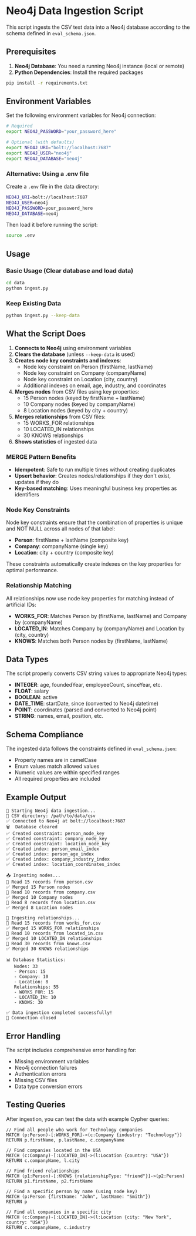 # Neo4j Data Ingestion Script

This script ingests the CSV test data into a Neo4j database according to the schema defined in `eval_schema.json`.

## Prerequisites

1. **Neo4j Database**: You need a running Neo4j instance (local or remote)
2. **Python Dependencies**: Install the required packages

```bash
pip install -r requirements.txt
```

## Environment Variables

Set the following environment variables for Neo4j connection:

```bash
# Required
export NEO4J_PASSWORD="your_password_here"

# Optional (with defaults)
export NEO4J_URI="bolt://localhost:7687"
export NEO4J_USER="neo4j"
export NEO4J_DATABASE="neo4j"
```

### Alternative: Using a .env file

Create a `.env` file in the data directory:

```bash
NEO4J_URI=bolt://localhost:7687
NEO4J_USER=neo4j
NEO4J_PASSWORD=your_password_here
NEO4J_DATABASE=neo4j
```

Then load it before running the script:
```bash
source .env
```

## Usage

### Basic Usage (Clear database and load data)

```bash
cd data
python ingest.py
```

### Keep Existing Data

```bash
python ingest.py --keep-data
```

## What the Script Does

1. **Connects to Neo4j** using environment variables
2. **Clears the database** (unless `--keep-data` is used)
3. **Creates node key constraints and indexes**:
   - Node key constraint on Person (firstName, lastName)
   - Node key constraint on Company (companyName)
   - Node key constraint on Location (city, country)
   - Additional indexes on email, age, industry, and coordinates
4. **Merges nodes** from CSV files using key properties:
   - 15 Person nodes (keyed by firstName + lastName)
   - 10 Company nodes (keyed by companyName)
   - 8 Location nodes (keyed by city + country)
5. **Merges relationships** from CSV files:
   - 15 WORKS_FOR relationships
   - 10 LOCATED_IN relationships
   - 30 KNOWS relationships
6. **Shows statistics** of ingested data

### MERGE Pattern Benefits
- **Idempotent**: Safe to run multiple times without creating duplicates
- **Upsert behavior**: Creates nodes/relationships if they don't exist, updates if they do
- **Key-based matching**: Uses meaningful business key properties as identifiers

### Node Key Constraints
Node key constraints ensure that the combination of properties is unique and NOT NULL across all nodes of that label:
- **Person**: firstName + lastName (composite key)
- **Company**: companyName (single key)
- **Location**: city + country (composite key)

These constraints automatically create indexes on the key properties for optimal performance.

### Relationship Matching
All relationships now use node key properties for matching instead of artificial IDs:
- **WORKS_FOR**: Matches Person by (firstName, lastName) and Company by (companyName)
- **LOCATED_IN**: Matches Company by (companyName) and Location by (city, country)
- **KNOWS**: Matches both Person nodes by (firstName, lastName)

## Data Types

The script properly converts CSV string values to appropriate Neo4j types:

- **INTEGER**: age, foundedYear, employeeCount, sinceYear, etc.
- **FLOAT**: salary
- **BOOLEAN**: active
- **DATE_TIME**: startDate, since (converted to Neo4j datetime)
- **POINT**: coordinates (parsed and converted to Neo4j point)
- **STRING**: names, email, position, etc.

## Schema Compliance

The ingested data follows the constraints defined in `eval_schema.json`:

- Property names are in camelCase
- Enum values match allowed values
- Numeric values are within specified ranges
- All required properties are included

## Example Output

```
🚀 Starting Neo4j data ingestion...
📁 CSV directory: /path/to/data/csv
✅ Connected to Neo4j at bolt://localhost:7687
🗑️  Database cleared
✅ Created constraint: person_node_key
✅ Created constraint: company_node_key
✅ Created constraint: location_node_key
✅ Created index: person_email_index
✅ Created index: person_age_index
✅ Created index: company_industry_index
✅ Created index: location_coordinates_index

📥 Ingesting nodes...
📖 Read 15 records from person.csv
✅ Merged 15 Person nodes
📖 Read 10 records from company.csv
✅ Merged 10 Company nodes
📖 Read 8 records from location.csv
✅ Merged 8 Location nodes

🔗 Ingesting relationships...
📖 Read 15 records from works_for.csv
✅ Merged 15 WORKS_FOR relationships
📖 Read 10 records from located_in.csv
✅ Merged 10 LOCATED_IN relationships
📖 Read 30 records from knows.csv
✅ Merged 30 KNOWS relationships

📊 Database Statistics:
   Nodes: 33
   - Person: 15
   - Company: 10
   - Location: 8
   Relationships: 55
   - WORKS_FOR: 15
   - LOCATED_IN: 10
   - KNOWS: 30

✅ Data ingestion completed successfully!
🔌 Connection closed
```

## Error Handling

The script includes comprehensive error handling for:

- Missing environment variables
- Neo4j connection failures
- Authentication errors
- Missing CSV files
- Data type conversion errors

## Testing Queries

After ingestion, you can test the data with example Cypher queries:

```cypher
// Find all people who work for Technology companies
MATCH (p:Person)-[:WORKS_FOR]->(c:Company {industry: "Technology"})
RETURN p.firstName, p.lastName, c.companyName

// Find companies located in the USA
MATCH (c:Company)-[:LOCATED_IN]->(l:Location {country: "USA"})
RETURN c.companyName, l.city

// Find friend relationships
MATCH (p1:Person)-[:KNOWS {relationshipType: "friend"}]->(p2:Person)
RETURN p1.firstName, p2.firstName

// Find a specific person by name (using node key)
MATCH (p:Person {firstName: "John", lastName: "Smith"})
RETURN p

// Find all companies in a specific city
MATCH (c:Company)-[:LOCATED_IN]->(l:Location {city: "New York", country: "USA"})
RETURN c.companyName, c.industry
``` 